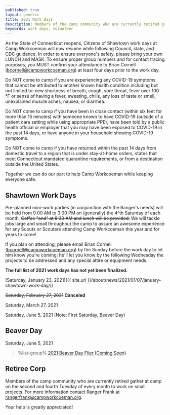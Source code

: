 ```yaml
---
published: true
layout: generic
title: 2021 Work Days
description: Members of the camp community who are currently retired gather at camp on the second and fourth Tuesday of every month to work on small projects. Your help is greatly appreciated!
keywords: work days, volunteer
---
```


<div class="alert alert-warning">
<p>As the State of Connecticut reopens, Citizens of Shawtown work days at Camp Workcoeman will now resume while following Council, state, and CDC guidance. In order to ensure everyone's safety, please bring your own LUNCH and MASK. To ensure proper group numbers and for contact tracing purposes, you MUST confirm your attendance to Brian Cornell (<a href="mailto:bcornell@campworkcoeman.org">bcornell@campworkcoeman.org</a>) at least four days prior to the work day.</p>

<p>Do NOT come to camp if you are experiencing any COVID-19 symptoms that cannot be attributed to another known health condition including but not limited to: new shortness of breath, cough, sore throat, fever over 100 &deg;F or sense of having a fever, sweating, chills, any loss of taste or smell, unexplained muscle aches, nausea, or diarrhea.</p>

<p>Do NOT come to camp if you have been in close contact (within six feet for more than 15 minutes) with someone known to have COVID-19 (outside of a patient care setting while using appropriate PPE), have been told by a public health official or employer that you may have been exposed to COVID-19 in the past 14 days, or have anyone in your household showing COVID-19 symptoms.</p>

<p>Do NOT come to camp if you have returned within the past 14 days from domestic travel to a region that is under stay-at-home orders, states that meet Connecticut mandated quarantine requirements, or from a destination outside the United States.</p>

<p>Together we can do our part to help Camp Workcoeman while keeping everyone safe.</p>
</div>

## Shawtown Work Days

Pre-planned mini-work parties (in conjunction with the Ranger's needs) will be held from 9:00 AM to 3:00 PM on (generally) the 4^th Saturday of each month. ~~Coffee "and" at 8:30 AM and lunch will be provided.~~ We will tackle jobs large and small throughout the camp to assure an awesome experience for any Scouts or Scouters attending Camp Workcoeman this year and for years to come!

If you plan on attending, please email Brian Cornell ([bcornell@campworkcoeman.org](mailto:bcornell@campworkcoeman.org)) by the Sunday before the work day to let him know you're coming; he'll let you know by the following Wednesday the projects to be addressed and any special attire or equipment needs.

**The full list of 2021 work days has not yet been finalized.**

[Saturday, January 23, 2021]({{ site.url }}/about/news/2021/01/07/january-shawtown-work-day//)

~~Saturday, February 27, 2021~~ **Canceled**

Saturday, March 27, 2021

Saturday, June 5, 2021 (Note: First Saturday, Beaver Day)

## Beaver Day

Saturday, June 5, 2021

> %list-group%
> <a href="{{ site.url }}/pdf/2019/2019-beaver-day-flier.pdf" class="list-group-item">2021 Beaver Day Flier (Coming Soon)</a>

## Retiree Corp

Members of the camp community who are currently retired gather at camp on the
second and fourth Tuesday of every month to work on small projects. For more
information contact Ranger Frank at [rangerfrank@campworkcoeman.org](mailto:rangerfrank@campworkcoeman.org).

Your help is greatly appreciated!
